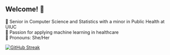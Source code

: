 ## Welcome! 💌

🎀 Senior in Computer Science and Statistics with a minor in Public Health at UIUC \
🎀 Passion for applying machine learning in healthcare \
🎀 Pronouns: She/Her <br>

[![GitHub Streak](https://github-readme-streak-stats.herokuapp.com?user=alyssaanastasi&theme=tokyonight&hide_border=true&card_width=600&card_height=60)](https://git.io/streak-stats)

<!--
**alyssaanastasi/alyssaanastasi** is a ✨ _special_ ✨ repository because its `README.md` (this file) appears on your GitHub profile.


![visitors](https://visitor-badge.laobi.icu/badge?page_id=alyssaanastasi.alyssaanastasi)

Here are some ideas to get you started:

- 🔭 I’m currently working on ...
- 🌱 I’m currently learning ...
- 👯 I’m looking to collaborate on ...
- 🤔 I’m looking for help with ...
- 💬 Ask me about ...
- 📫 How to reach me: ...
- 😄 Pronouns: ...
- ⚡ Fun fact: ...
-->

